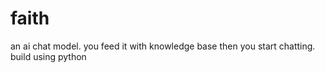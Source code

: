 # faith
an ai chat model. you feed it with knowledge base then you start chatting. build using python
